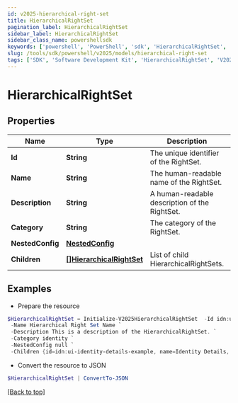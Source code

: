 ```yaml
---
id: v2025-hierarchical-right-set
title: HierarchicalRightSet
pagination_label: HierarchicalRightSet
sidebar_label: HierarchicalRightSet
sidebar_class_name: powershellsdk
keywords: ['powershell', 'PowerShell', 'sdk', 'HierarchicalRightSet', 'V2025HierarchicalRightSet'] 
slug: /tools/sdk/powershell/v2025/models/hierarchical-right-set
tags: ['SDK', 'Software Development Kit', 'HierarchicalRightSet', 'V2025HierarchicalRightSet']
---
```



# HierarchicalRightSet

## Properties

Name | Type | Description | Notes
------------ | ------------- | ------------- | -------------
**Id** | **String** | The unique identifier of the RightSet. | [optional] 
**Name** | **String** | The human-readable name of the RightSet. | [optional] 
**Description** | **String** | A human-readable description of the RightSet. | [optional] 
**Category** | **String** | The category of the RightSet. | [optional] 
**NestedConfig** | [**NestedConfig**](nested-config) |  | [optional] 
**Children** | [**[]HierarchicalRightSet**](hierarchical-right-set) | List of child HierarchicalRightSets. | [optional] 

## Examples

- Prepare the resource
```powershell
$HierarchicalRightSet = Initialize-V2025HierarchicalRightSet  -Id idn:ui-right-set-example `
 -Name Hierarchical Right Set Name `
 -Description This is a description of the HierarchicalRightSet. `
 -Category identity `
 -NestedConfig null `
 -Children {id=idn:ui-identity-details-example, name=Identity Details, description=Read only access for identity details., category=identity, nestedConfig={ancestorId=idn:ui-identity-management-example, depth=1, parentId=idn:ui-identity-management-example, childrenIds=[]}, children=[]}
```

- Convert the resource to JSON
```powershell
$HierarchicalRightSet | ConvertTo-JSON
```


[[Back to top]](#) 

